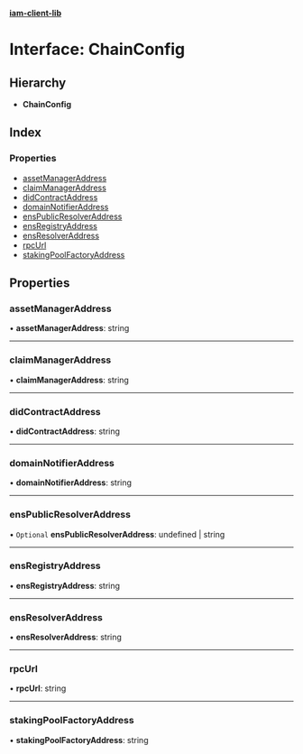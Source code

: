 **[iam-client-lib](../README.md)**

# Interface: ChainConfig

## Hierarchy

* **ChainConfig**

## Index

### Properties

* [assetManagerAddress](chainconfig.md#assetmanageraddress)
* [claimManagerAddress](chainconfig.md#claimmanageraddress)
* [didContractAddress](chainconfig.md#didcontractaddress)
* [domainNotifierAddress](chainconfig.md#domainnotifieraddress)
* [ensPublicResolverAddress](chainconfig.md#enspublicresolveraddress)
* [ensRegistryAddress](chainconfig.md#ensregistryaddress)
* [ensResolverAddress](chainconfig.md#ensresolveraddress)
* [rpcUrl](chainconfig.md#rpcurl)
* [stakingPoolFactoryAddress](chainconfig.md#stakingpoolfactoryaddress)

## Properties

### assetManagerAddress

•  **assetManagerAddress**: string

___

### claimManagerAddress

•  **claimManagerAddress**: string

___

### didContractAddress

•  **didContractAddress**: string

___

### domainNotifierAddress

•  **domainNotifierAddress**: string

___

### ensPublicResolverAddress

• `Optional` **ensPublicResolverAddress**: undefined \| string

___

### ensRegistryAddress

•  **ensRegistryAddress**: string

___

### ensResolverAddress

•  **ensResolverAddress**: string

___

### rpcUrl

•  **rpcUrl**: string

___

### stakingPoolFactoryAddress

•  **stakingPoolFactoryAddress**: string
